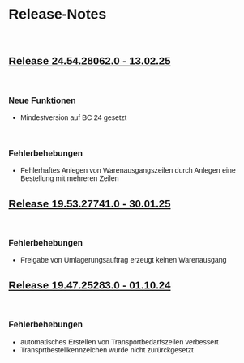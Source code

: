<style>
body {
    font-family: "Century Gothic", "CenturyGothic", "AppleGothic", sans-serif;
}
h2 {
    font-weight: bold;
    text-decoration: underline;
}

@media print {
    .no-print {
        display: none !important;
    }
}

[//]: <> (
    ## Release 24.54.28062.0

<br>

### Neue Funktionen

<br>

### Anpassung bestehender Funktionen

<br>

### Fehlerbehebungen
)

</style>

<div class="no-print">

# Release-Notes

<br>

## <ins>Release 24.54.28062.0 - 13.02.25 </ins>

<br>

### Neue Funktionen

- Mindestversion auf BC 24 gesetzt

<br>

### Fehlerbehebungen

- Fehlerhaftes Anlegen von Warenausgangszeilen durch Anlegen eine Bestellung mit mehreren Zeilen

## Release 19.53.27741.0 - 30.01.25

<br>

### Fehlerbehebungen

- Freigabe von Umlagerungsauftrag erzeugt keinen Warenausgang

## Release 19.47.25283.0 - 01.10.24

<br>

### Fehlerbehebungen

- automatisches Erstellen von Transportbedarfszeilen verbessert
- Transprtbestellkennzeichen wurde nicht zurürckgesetzt

</div>